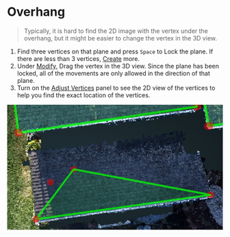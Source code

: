 # Overhang

> Typically, it is hard to find the 2D image with the vertex under the overhang, but it might be easier to change the vertex in the 3D view.

1. Find three vertices on that plane and press `Space` to Lock the plane. If there are less than 3 vertices, [Create](../basic-function/#create) more.
2. Under [Modify](../basic-function/#modify), Drag the vertex in the 3D view. Since the plane has been locked, all of the movements are only allowed in the direction of that plane.
3. Turn on the [Adjust Vertices](../advanced-function/#adjust-vertices) panel to see the 2D view of the vertices to help you find the exact location of the vertices.

![](../.gitbook/assets/1-1.jpg)

